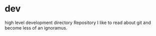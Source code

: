 # dev
high level development directory
Repository
I like to read about git
and become less of an ignoramus.
